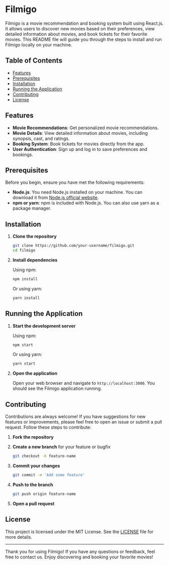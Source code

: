 # Filmigo

Filmigo is a movie recommendation and booking system built using React.js. It allows users to discover new movies based on their preferences, view detailed information about movies, and book tickets for their favorite movies. This README file will guide you through the steps to install and run Filmigo locally on your machine.

## Table of Contents

- [Features](#features)
- [Prerequisites](#prerequisites)
- [Installation](#installation)
- [Running the Application](#running-the-application)
- [Contributing](#contributing)
- [License](#license)

## Features

- **Movie Recommendations**: Get personalized movie recommendations.
- **Movie Details**: View detailed information about movies, including synopsis, cast, and ratings.
- **Booking System**: Book tickets for movies directly from the app.
- **User Authentication**: Sign up and log in to save preferences and bookings.

## Prerequisites

Before you begin, ensure you have met the following requirements:

- **Node.js**: You need Node.js installed on your machine. You can download it from [Node.js official website](https://nodejs.org/).
- **npm or yarn**: npm is included with Node.js. You can also use yarn as a package manager.

## Installation

1. **Clone the repository**

   ```bash
   git clone https://github.com/your-username/filmigo.git
   cd filmigo
   ```

2. **Install dependencies**

   Using npm:
   
   ```bash
   npm install
   ```

   Or using yarn:
   
   ```bash
   yarn install
   ```

## Running the Application

1. **Start the development server**

   Using npm:
   
   ```bash
   npm start
   ```

   Or using yarn:
   
   ```bash
   yarn start
   ```

2. **Open the application**

   Open your web browser and navigate to `http://localhost:3000`. You should see the Filmigo application running.

## Contributing

Contributions are always welcome! If you have suggestions for new features or improvements, please feel free to open an issue or submit a pull request. Follow these steps to contribute:

1. **Fork the repository**
2. **Create a new branch** for your feature or bugfix
   
   ```bash
   git checkout -b feature-name
   ```

3. **Commit your changes**

   ```bash
   git commit -m 'Add some feature'
   ```

4. **Push to the branch**

   ```bash
   git push origin feature-name
   ```

5. **Open a pull request**

## License

This project is licensed under the MIT License. See the [LICENSE](LICENSE) file for more details.

---

Thank you for using Filmigo! If you have any questions or feedback, feel free to contact us. Enjoy discovering and booking your favorite movies!
